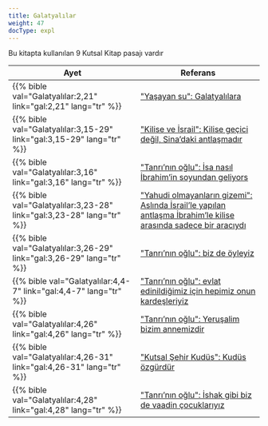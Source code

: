 ```yaml
---
title: Galatyalılar
weight: 47
docType: expl
---
```


Bu kitapta kullanılan 9 Kutsal Kitap pasajı vardır

| Ayet | Referans |
|-------|-----------|
| {{% bible val="Galatyalılar:2,21" link="gal:2,21" lang="tr" %}} | ["Yaşayan su": Galatyalılara](/expl/content/paradise/the-new-jerusalem#34a7) |
| {{% bible val="Galatyalılar:3,15-29" link="gal:3,15-29" lang="tr" %}} | ["Kilise ve İsrail": Kilise geçici değil, Sina’daki antlaşmadır](/expl/topics/others/dispensionalism-and-its-critic#5d19) |
| {{% bible val="Galatyalılar:3,16" link="gal:3,16" lang="tr" %}} | ["Tanrı’nın oğlu": İsa nasıl İbrahim’in soyundan geliyors](/expl/background/israel/the-church-is-part-of-israel#bb1b) |
| {{% bible val="Galatyalılar:3,23-28" link="gal:3,23-28" lang="tr" %}} | ["Yahudi olmayanların gizemi": Aslında İsrail’le yapılan antlaşma İbrahim’le kilise arasında sadece bir aracıydı](/expl/background/israel/the-church-is-part-of-israel#d67d) |
| {{% bible val="Galatyalılar:3,26-29" link="gal:3,26-29" lang="tr" %}} | ["Tanrı’nın oğlu": biz de öyleyiz](/expl/background/israel/the-church-is-part-of-israel#bb1b) |
| {{% bible val="Galatyalılar:4,4-7" link="gal:4,4-7" lang="tr" %}} | ["Tanrı’nın oğlu": evlat edinildiğimiz için hepimiz onun kardeşleriyiz](/expl/background/israel/the-church-is-part-of-israel#bb1b) |
| {{% bible val="Galatyalılar:4,26" link="gal:4,26" lang="tr" %}} | ["Tanrı’nın oğlu": Yeruşalim bizim annemizdir](/expl/background/israel/the-church-is-part-of-israel#bb1b) |
| {{% bible val="Galatyalılar:4,26-31" link="gal:4,26-31" lang="tr" %}} | ["Kutsal Şehir Kudüs": Kudüs özgürdür](/expl/content/paradise/the-new-jerusalem#2a00) |
| {{% bible val="Galatyalılar:4,28" link="gal:4,28" lang="tr" %}} | ["Tanrı’nın oğlu": İshak gibi biz de vaadin çocuklarıyız](/expl/background/israel/the-church-is-part-of-israel#bb1b) |
